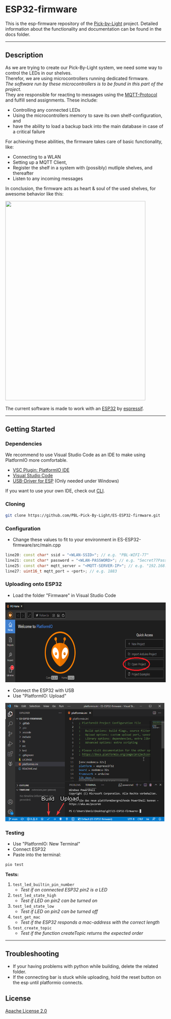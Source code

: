 # **ESP32-firmware**

This is the esp-firmware repository of the [Pick-by-Light](https://github.com/PBL-Pick-By-Light/Pick_By_Light) project. Detailed information about the functionality and documentation can be found in the docs folder.

---
## **Description**

As we are trying to create our Pick-By-Light system, we need some way to control the LEDs in our shelves.  
Therefor, we are using microcontrollers running dedicated firmware.  
_The software run by these microcontrollers is to be found in this part of the project._  
They are responsible for reacting to messages using the [MQTT-Protocol](https://mqtt.org/) and fulfill send assignments.
These include:
* Controlling any connected LEDs
* Using the microcontrollers memory to save its own shelf-configuration, and
* have the ability to load a backup back into the main database in case of a critical failure  
  
For achieving these abilities, the firmware takes care of basic functionality, like:
* Connecting to a WLAN
* Setting up a MQTT Client, 
* Register the shelf in a system with (possibly) mutliple shelves, and thereafter
* Listen to any incoming messages

In conclusion, the firmware acts as heart & soul of the used shelves, for awesome behavior like this:  
  
<img src="InstructionPictures/Showcase.gif" width="440" height="625"/>
  
The current software is made to work with an [ESP32](https://www.espressif.com/en/products/socs/esp32) by [espressif](https://www.espressif.com/en).

---
## **Getting Started**

### **Dependencies**
We recommend to use Visual Studio Code as an IDE to make using PlatformIO more comfortable.

* [VSC Plugin: PlatformIO IDE](https://platformio.org/platformio-ide)
* [Visual Studio Code](https://code.visualstudio.com/)
* [USB-Driver for ESP](https://www.silabs.com/developers/usb-to-uart-bridge-vcp-drivers) (Only needed under Windows)

If you want to use your own IDE, check out [CLI](https://docs.platformio.org/en/latest//core/index.html).

### **Cloning**

```bash
git clone https://github.com/PBL-Pick-By-Light/ES-ESP32-firmware.git
```

### **Configuration**

* Change these values to fit to your environment in ES-ESP32-firmware/src/main.cpp
```cpp
line20: const char* ssid = "<WLAN-SSID>"; // e.g. "PBL-WIFI-77"
line21: const char* password = "<WLAN-PASSWORD>"; // e.g. "Secret77Password11"
line25: const char* mqtt_server = "<MQTT-SERVER-IP>"; // e.g. "192.168.11.33"
line27: uint16_t mqtt_port = <port>; // e.g. 1883
```

### **Uploading onto ESP32**

* Load the folder "Firmware" in Visual Studio Code
<img src="InstructionPictures/OpenProject.png" width="700" height="250"/>

* Connect the ESP32 with USB
* Use "PlatformIO: Upload"

<img src="InstructionPictures/vsc_project_loaded.png" alt="Clarification picture visual studio code" width="500"/>

### **Testing**

* Use "PlatformIO: New Terminal"
* Connect ESP32
* Paste into the terminal:
```bash
pio test
```
**Tests:**
1. `test_led_builtin_pin_number`
    - *Test if on connected ESP32 pin2 is a LED*
2. `test_led_state_high`
    - *Test if LED on pin2 can be turned on*
3. `test_led_state_low`
    - *Test if LED on pin2 can be turned off*
4. `test_get_mac`
    - *Test if the ESP32 responds a mac-address with the correct length*
5. `test_create_topic`
    - *Test if the function createTopic returns the expected order*

---
## **Troubleshooting**

* If your having problems with python while building, delete the related folder.
* If the connecting bar is stuck while uploading, hold the reset button on the esp until platformio connects.

## License

[Apache License 2.0](https://www.tldrlegal.com/l/apache2)